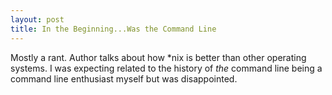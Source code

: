 ```yaml
---
layout: post
title: In the Beginning...Was the Command Line
---
```


Mostly a rant. Author talks about how *nix is better than other operating systems. I was expecting related to the history of _the_ command line being a command line enthusiast myself but was disappointed.
